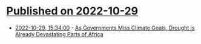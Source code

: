 # [Published on 2022-10-29](index.md)

* [2022-10-29, 15:34:00](https://news.slashdot.org/story/22/10/29/0138219/as-governments-miss-climate-goals-drought-is-already-devastating-parts-of-africa?utm_source=rss1.0mainlinkanon&utm_medium=feed) - [As Governments Miss Climate Goals, Drought is Already Devastating Parts of Africa](https://news.slashdot.org/story/22/10/29/0138219/as-governments-miss-climate-goals-drought-is-already-devastating-parts-of-africa?utm_source=rss1.0mainlinkanon&utm_medium=feed)
